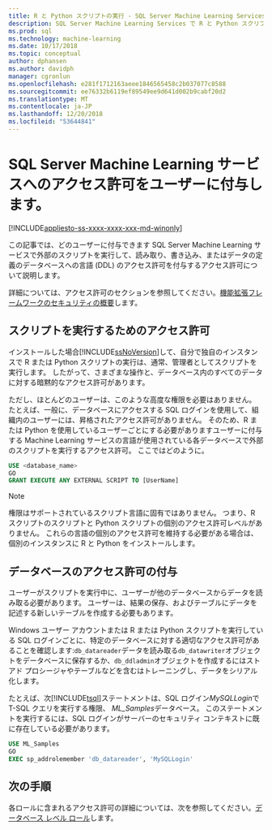 ```yaml
---
title: R と Python スクリプトの実行 - SQL Server Machine Learning Services のデータベース アクセス許可の付与
description: SQL Server Machine Learning Services で R と Python スクリプトの実行、データベース ユーザーのアクセス許可を付与する方法。
ms.prod: sql
ms.technology: machine-learning
ms.date: 10/17/2018
ms.topic: conceptual
author: dphansen
ms.author: davidph
manager: cgronlun
ms.openlocfilehash: e281f1712163aeee1846565458c2b037077c8588
ms.sourcegitcommit: ee76332b6119ef89549ee9d641d002b9cabf20d2
ms.translationtype: MT
ms.contentlocale: ja-JP
ms.lasthandoff: 12/20/2018
ms.locfileid: "53644841"
---
```

# <a name="give-users-permission-to-sql-server-machine-learning-services"></a>SQL Server Machine Learning サービスへのアクセス許可をユーザーに付与します。
[!INCLUDE[appliesto-ss-xxxx-xxxx-xxx-md-winonly](../../includes/appliesto-ss-xxxx-xxxx-xxx-md-winonly.md)]

この記事では、どのユーザーに付与できます SQL Server Machine Learning サービスで外部のスクリプトを実行して、読み取り、書き込み、またはデータの定義のデータベースへの言語 (DDL) のアクセス許可を付与するアクセス許可について説明します。

詳細については、アクセス許可のセクションを参照してください。[機能拡張フレームワークのセキュリティの概要](../../advanced-analytics/concepts/security.md#permissions)します。

<a name="permissions-external-script"></a>

## <a name="permission-to-run-scripts"></a>スクリプトを実行するためのアクセス許可

インストールした場合[!INCLUDE[ssNoVersion](../../includes/ssnoversion-md.md)]して、自分で独自のインスタンスで R または Python スクリプトの実行は、通常、管理者としてスクリプトを実行します。 したがって、さまざまな操作と、データベース内のすべてのデータに対する暗黙的なアクセス許可があります。

ただし、ほとんどのユーザーは、このような高度な権限を必要はありません。 たとえば、一般に、データベースにアクセスする SQL ログインを使用して、組織内のユーザーには、昇格されたアクセス許可がありません。 そのため、R または Python を使用しているユーザーごとにする必要がありますユーザーに付与する Machine Learning サービスの言語が使用されている各データベースで外部のスクリプトを実行するアクセス許可。 ここではどのように。

```sql
USE <database_name>
GO
GRANT EXECUTE ANY EXTERNAL SCRIPT TO [UserName]
```

> [!NOTE]
> 権限はサポートされているスクリプト言語に固有ではありません。 つまり、R スクリプトのスクリプトと Python スクリプトの個別のアクセス許可レベルがありません。 これらの言語の個別のアクセス許可を維持する必要がある場合は、個別のインスタンスに R と Python をインストールします。

<a name="permissions-db"></a> 

## <a name="grant-databases-permissions"></a>データベースのアクセス許可の付与

ユーザーがスクリプトを実行中に、ユーザーが他のデータベースからデータを読み取る必要があります。 ユーザーは、結果の保存、およびテーブルにデータを記述する新しいテーブルを作成する必要もあります。

Windows ユーザー アカウントまたは R または Python スクリプトを実行している SQL ログインごとに、特定のデータベースに対する適切なアクセス許可があることを確認します:`db_datareader`データを読み取る`db_datawriter`オブジェクトをデータベースに保存するか、`db_ddladmin`オブジェクトを作成するにはストアド プロシージャやテーブルなどを含むはトレーニングし、データをシリアル化します。

たとえば、次[!INCLUDE[tsql](../../includes/tsql-md.md)]ステートメントは、SQL ログイン*MySQLLogin*で T-SQL クエリを実行する権限、 *ML_Samples*データベース。 このステートメントを実行するには、SQL ログインがサーバーのセキュリティ コンテキストに既に存在している必要があります。

```sql
USE ML_Samples
GO
EXEC sp_addrolemember 'db_datareader', 'MySQLLogin'
```

## <a name="next-steps"></a>次の手順

各ロールに含まれるアクセス許可の詳細については、次を参照してください。[データベース レベル ロール](../../relational-databases/security/authentication-access/database-level-roles.md)します。